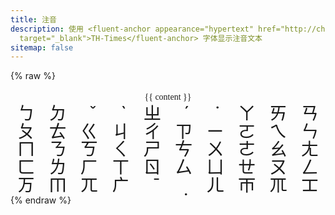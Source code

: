 ```yaml
---
title: 注音
description: 使用 <fluent-anchor appearance="hypertext" href="http://cheonhyeong.com/Tools/Times.html#9"
  target="_blank">TH-Times</fluent-anchor> 字体显示注音文本
sitemap: false
---
```

<script type="module" data-pjax>
  import {
    provideFluentDesignSystem,
    fluentButton,
    fluentSlider,
    fluentTextField,
    fillColor,
    accentBaseColor,
    SwatchRGB,
    neutralLayerFloating,
    baseLayerLuminance,
    StandardLuminance
  } from "https://cdn.jsdelivr.net/npm/@fluentui/web-components/+esm";
  provideFluentDesignSystem()
    .register(
      fluentButton(),
      fluentSlider(),
      fluentTextField()
    );
  accentBaseColor.withDefault(SwatchRGB.create(0xFC / 0xFF, 0x64 / 0xFF, 0x23 / 0xFF));
  fillColor.withDefault(neutralLayerFloating);
  if (typeof matchMedia === "function") {
    const scheme = matchMedia("(prefers-color-scheme: dark)");
    if (typeof scheme !== "undefined") {
      scheme.addEventListener("change", e => baseLayerLuminance.withDefault(e.matches ? StandardLuminance.DarkMode : StandardLuminance.LightMode));
      if (scheme.matches) {
        baseLayerLuminance.withDefault(StandardLuminance.DarkMode);
      }
    }
  }
</script>

{% raw %}
<div id="vue-app">
  <div class="stack-vertical" style="row-gap: 0.3rem;">
    <settings-card>
      <template #icon>
        <svg-host src="https://cdn.jsdelivr.net/npm/@fluentui/svg-icons/icons/local_language_20_regular.svg"></svg-host>
      </template>
      <template #header>
        <h3 id="bopomofo-content" class="unset">输入</h3>
      </template>
      <template #description>
        输入注音文本。
      </template>
      <fluent-text-field v-model="content"></fluent-text-field>
    </settings-card>
    <input-label class="settings-card" label="显示"
      :style="{ paddingTop: 'calc(var(--design-unit) * 4px)', paddingRight: 'calc(var(--design-unit) * 4px)', paddingBottom: content ? 'calc(var(--design-unit) * 4px)' : 'calc(var(--design-unit) * 3px)', paddingLeft: 'calc(var(--design-unit) * 4px)' }">
      <template #action>
        <value-change-host v-model="fontSize" v-fill-color="neutralFillInputRest" value-name="value" event-name="change"
          style="display: flex; flex: 1; justify-content: flex-end;">
          <fluent-slider :title="`字体大小 ${fontSize}`" min="14" max="150"
            style="max-width: calc(var(--base-height-multiplier) * 30px); margin: 0 0 -18px 0"></fluent-slider>
        </value-change-host>
      </template>
      <div v-style:font-size="fontSize + 'px'" style="font-family: TH-Times; text-align: center; line-height: 100%;">
        {{ content }}
      </div>
    </input-label>
    <div class="keyboard settings-card" v-resize:height="0.5">
      <div class="keys">
        <div class="key" title="b" @click="clickKey">ㄅ</div>
        <div class="key" title="d" @click="clickKey">ㄉ</div>
        <div class="key" title="上声" @click="clickKey">̌</div>
        <div class="key" title="去声" @click="clickKey">̀</div>
        <div class="key" title="zh" @click="clickKey">ㄓ</div>
        <div class="key" title="阳平" @click="clickKey">́</div>
        <div class="key" title="轻声" @click="clickKey">̇</div>
        <div class="key" title="a" @click="clickKey">ㄚ</div>
        <div class="key" title="ai" @click="clickKey">ㄞ</div>
        <div class="key" title="an" @click="clickKey">ㄢ</div>
      </div>
      <div class="keys">
        <div class="key" title="p" @click="clickKey">ㄆ</div>
        <div class="key" title="t" @click="clickKey">ㄊ</div>
        <div class="key" title="g" @click="clickKey">ㄍ</div>
        <div class="key" title="j" @click="clickKey">ㄐ</div>
        <div class="key" title="ch" @click="clickKey">ㄔ</div>
        <div class="key" title="z" @click="clickKey">ㄗ</div>
        <div class="key" title="i" @click="clickKey">ㄧ</div>
        <div class="key" title="o" @click="clickKey">ㄛ</div>
        <div class="key" title="ei" @click="clickKey">ㄟ</div>
        <div class="key" title="en" @click="clickKey">ㄣ</div>
      </div>
      <div class="keys">
        <div class="key" title="m" @click="clickKey">ㄇ</div>
        <div class="key" title="n" @click="clickKey">ㄋ</div>
        <div class="key" title="k" @click="clickKey">ㄎ</div>
        <div class="key" title="q" @click="clickKey">ㄑ</div>
        <div class="key" title="sh" @click="clickKey">ㄕ</div>
        <div class="key" title="c" @click="clickKey">ㄘ</div>
        <div class="key" title="u" @click="clickKey">ㄨ</div>
        <div class="key" title="e" @click="clickKey">ㄜ</div>
        <div class="key" title="ao" @click="clickKey">ㄠ</div>
        <div class="key" title="ang" @click="clickKey">ㄤ</div>
      </div>
      <div class="keys">
        <div class="key" title="f" @click="clickKey">ㄈ</div>
        <div class="key" title="l" @click="clickKey">ㄌ</div>
        <div class="key" title="h" @click="clickKey">ㄏ</div>
        <div class="key" title="x" @click="clickKey">ㄒ</div>
        <div class="key" title="r" @click="clickKey">ㄖ</div>
        <div class="key" title="s" @click="clickKey">ㄙ</div>
        <div class="key" title="ü" @click="clickKey">ㄩ</div>
        <div class="key" title="ê" @click="clickKey">ㄝ</div>
        <div class="key" title="ou" @click="clickKey">ㄡ</div>
        <div class="key" title="eng" @click="clickKey">ㄥ</div>
      </div>
      <div class="keys">
        <div class="key" title="v" @click="clickKey">ㄪ</div>
        <div class="key" title="m" @click="clickKey">ㆬ</div>
        <div class="key" title="ng" @click="clickKey">ㄫ</div>
        <div class="key" title="gn" @click="clickKey">ㄬ</div>
        <div class="key" title="阴平" @click="clickKey">̄</div>
        <div class="key" title="入声" @click="clickKey">̣</div>
        <div class="key" title="er" @click="clickKey">ㄦ</div>
        <div class="key" title="i" @click="clickKey">ㄭ</div>
        <div class="key" title="ng" @click="clickKey">ㆭ</div>
        <div class="key" title="ong" @click="clickKey">ㆲ</div>
      </div>
    </div>
  </div>
</div>

<template id="empty-slot-template">
  <div>
    <slot></slot>
  </div>
</template>

<template id="svg-host-template">
  <div class="svg-host" v-html="innerHTML"></div>
</template>

<template id="input-label-template">
  <div class="input-label">
    <div class="fluent-input-label">
      <label>{{ label }}</label>
      <slot name="action"></slot>
    </div>
    <slot></slot>
  </div>
</template>

<template id="settings-presenter-template">
  <div class="settings-presenter">
    <div class="header-root">
      <div class="icon-holder" v-check-solt="$slots.icon">
        <slot name="icon"></slot>
      </div>
      <div class="header-panel">
        <span v-check-solt="$slots.header">
          <slot name="header"></slot>
        </span>
        <span class="description" v-check-solt="$slots.description">
          <slot name="description"></slot>
        </span>
      </div>
    </div>
    <div class="content-presenter" v-check-solt="$slots.default">
      <slot></slot>
    </div>
  </div>
</template>

<template id="settings-card-template">
  <div class="settings-card">
    <div class="content-grid" v-fill-color="neutralFillInputRest">
      <settings-presenter class="presenter">
        <template #icon>
          <slot name="icon"></slot>
        </template>
        <template #header>
          <slot name="header"></slot>
        </template>
        <template #description>
          <slot name="description"></slot>
        </template>
        <slot></slot>
      </settings-presenter>
    </div>
  </div>
</template>
{% endraw %}

<script type="module" data-pjax>
  import { createApp } from "https://cdn.jsdelivr.net/npm/vue/dist/vue.esm-browser.prod.js";
  import { fillColor, neutralFillInputRest } from "https://cdn.jsdelivr.net/npm/@fluentui/web-components/+esm";
  const root = document.getElementById("vue-app");
  const designTokens = {
    neutralFillInputRest: neutralFillInputRest.getValueFor(root)
  }
  createApp({
    data() {
      return {
        content: "ㄊㄢㄊㄢㄏㄜㄨㄟㄦㄩㄥㄩㄢㄉㄡㄕㄏㄠㄆㄥㄧㄡ！",
        fontSize: 50,
        neutralFillInputRest: designTokens.neutralFillInputRest
      };
    },
    methods: {
      clickKey(args) {
        const target = args.target;
        if (target instanceof HTMLElement) {
          this.content += target.innerText;
        }
      }
    },
    mounted() {
      if (typeof NexT !== "undefined") {
        NexT.utils.registerSidebarTOC();
      }
    }
  }).directive("style",
    (element, binding) => {
      if (element instanceof HTMLElement) {
        const value = binding.value;
        if (value !== binding.oldValue) {
          element.style[binding.arg] = value;
        }
      }
    }
  ).directive("check-solt",
    (element, binding) => {
      if (element instanceof HTMLElement) {
        const solt = binding.value;
        if (solt !== binding.oldValue) {
          function setDisplay(value) {
            if (value) {
              if (element.style.display === "none") {
                element.style.display = '';
              }
            }
            else {
              element.style.display = "none";
            }
          }
          if (typeof solt === "function") {
            let value = solt();
            if (value instanceof Array) {
              value = value[0];
              if (typeof value === "object") {
                if (typeof value.type === "symbol") {
                  value = value.children;
                  if (value instanceof Array) {
                    setDisplay(value.length);
                    return;
                  }
                }
                else {
                  setDisplay(true);
                  return;
                }
              }
            }
          }
          setDisplay(false);
        }
      }
    }
  ).directive("fill-color",
    (element, binding) => {
      if (element instanceof HTMLElement) {
        const color = binding.value;
        if (color !== binding.oldValue) {
          fillColor.setValueFor(element, color);
        }
      }
    }
  ).directive("resize", {
    mounted(element, binding) {
      if (element instanceof HTMLElement) {
        let isHeight;
        switch (binding.arg) {
          case "height":
            isHeight = true;
            break;
          case "width":
            isHeight = false;
            break;
          default:
            return;
        }
        const scale = binding.value;
        if (scale !== binding.oldValue) {
          if (element.resizeObserver instanceof ResizeObserver) {
            this.resizeObserver.disconnect();
          }
          const resizeObserver = isHeight
            ? new ResizeObserver(entries => {
              for (const entry of entries) {
                if (entry.contentBoxSize) {
                  let contentBoxSize = entry.contentBoxSize;
                  if (Array.isArray(contentBoxSize)) {
                    contentBoxSize = contentBoxSize[0];
                  }
                  element.style.height = `${contentBoxSize.inlineSize * scale}px`;
                } else {
                  element.style.height = `${entry.contentRect.width * scale}px`;
                }
              }
            })
            : new ResizeObserver(entries => {
              for (const entry of entries) {
                if (entry.contentBoxSize) {
                  let contentBoxSize = entry.contentBoxSize;
                  if (Array.isArray(contentBoxSize)) {
                    contentBoxSize = contentBoxSize[0];
                  }
                  element.style.width = `${contentBoxSize.blockSize * scale}px`;
                } else {
                  element.style.width = `${entry.contentRect.height * scale}px`;
                }
              }
            });
          resizeObserver.observe(element);
          element.resizeObserver = resizeObserver;
        }
      }
    },
    beforeUnmount(element) {
      if (element instanceof HTMLElement
        && element.resizeObserver instanceof ResizeObserver) {
        element.resizeObserver.disconnect();
      }
    }
  }).component("value-change-host", {
    template: "#empty-slot-template",
    props: {
      valueName: String,
      eventName: String,
      modelValue: undefined
    },
    emits: ['update:modelValue'],
    watch: {
      eventName(newValue, oldValue) {
        if (newValue !== oldValue) {
          if ($el instanceof HTMLElement) {
            const element = $el.children[0];
            if (element instanceof HTMLElement) {
              if (oldValue) {
                element.removeEventListener(oldValue, this.onValueChanged);
              }
              if (newValue) {
                element.addEventListener(newValue, this.onValueChanged);
              }
            }
          }
        }
      },
      modelValue(newValue, oldValue) {
        if (newValue !== oldValue) {
          const valueName = this.valueName;
          if (valueName) {
            const $el = this.$el;
            if ($el instanceof HTMLElement) {
              const element = $el.children[0];
              if (element instanceof HTMLElement) {
                element[valueName] = newValue;
              }
            }
          }
        }
      }
    },
    methods: {
      registerEvent(valueName) {
        const $el = this.$el;
        if ($el instanceof HTMLElement) {
          const element = $el.children[0];
          if (element instanceof HTMLElement) {
            const modelValue = this.modelValue;
            if (modelValue === undefined) {
              this.$emit('update:modelValue', element[valueName]);
            }
            else {
              element[valueName] = modelValue;
            }
            element.addEventListener(this.eventName, this.onValueChanged);
          }
        }
      },
      onValueChanged(event) {
        const target = event.target;
        if (target instanceof HTMLElement) {
          this.$emit('update:modelValue', target[this.valueName]);
        }
      }
    },
    mounted() {
      const valueName = this.valueName;
      if (valueName && this.eventName) {
        this.registerEvent(valueName);
      }
    }
  }).component("svg-host", {
    template: "#svg-host-template",
    props: {
      src: String
    },
    data() {
      return {
        innerHTML: null
      }
    },
    watch: {
      src(newValue, oldValue) {
        if (newValue !== oldValue) {
          this.getSVGAsync(newValue).then(svg => this.innerHTML = svg);
        }
      }
    },
    methods: {
      async getSVGAsync(src) {
        if (src) {
          try {
            return await fetch(src)
              .then(response => response.text());
          }
          catch (ex) {
            console.error(ex);
          }
        }
        return '';
      }
    },
    mounted() {
      this.getSVGAsync(this.src).then(svg => this.innerHTML = svg);
    }
  }).component("input-label", {
    template: "#input-label-template",
    props: {
      label: String
    }
  }).component("settings-presenter", {
    template: "#settings-presenter-template"
  }).component("settings-card", {
    template: "#settings-card-template",
    data() {
      return {
        neutralFillInputRest: designTokens.neutralFillInputRest
      }
    }
  }).mount(root);
</script>

<style>
  @import 'https://cdn.jsdelivr.net/gh/microsoft/fluentui-blazor@dev/src/Core/Components/Label/FluentInputLabel.razor.css';

  @font-face {
    font-family: TH-Times;
    src: local('TH-Times'), url('https://fmnijk.github.io/font/TH-Times.ttf') format('truetype');
  }

  #vue-app {
    --settings-card-padding: calc(var(--design-unit) * 4px);
    font-family: var(--body-font);
    font-size: var(--type-ramp-base-font-size);
    line-height: var(--type-ramp-base-line-height);
    font-weight: var(--font-weight);
    color: var(--neutral-foreground-rest);
  }

  #vue-app .stack-vertical {
    display: flex;
    flex-direction: column;
  }

  #vue-app .stack-horizontal {
    display: flex;
    flex-direction: row;
    align-items: center;
  }

  #vue-app h6.unset,
  #vue-app h5.unset,
  #vue-app h4.unset,
  #vue-app h3.unset,
  #vue-app h2.unset,
  #vue-app h1.unset {
    margin-top: unset;
    margin-bottom: unset;
    font-weight: unset;
    font-family: unset;
    font-size: unset;
    line-height: unset;
  }

  #vue-app .keyboard {
    display: flex;
    user-select: none;
    flex-direction: column;
    padding: calc(var(--design-unit)* 2px);
  }

  #vue-app .keys {
    flex: 1;
    display: flex;
    justify-content: space-evenly;
  }

  #vue-app .keys div {
    flex: 1;
    display: flex;
    font-size: calc(3vw);
    line-height: 100%;
    justify-content: center;
    align-items: center;
    padding: calc(var(--design-unit)* 2px);
  }

  #vue-app .key {
    cursor: pointer;
    border-radius: calc(var(--control-corner-radius)* 1px);
    background: var(--neutral-fill-stealth-rest-on-neutral-fill-layer-rest);
  }

  #vue-app .key:hover {
    background: var(--neutral-fill-stealth-hover-on-neutral-fill-layer-rest);
  }

  #vue-app .key:active {
    background: var(--neutral-fill-stealth-active-on-neutral-fill-layer-rest);
  }

  .svg-host {
    display: flex;
  }

  .input-label .fluent-input-label {
    display: flex;
    justify-content: space-between;
    align-items: center;
    cursor: unset;
  }

  .input-label .fluent-input-label label {
    cursor: pointer;
  }

  .settings-presenter {
    --settings-card-description-font-size: var(--type-ramp-minus-1-font-size);
    --settings-card-header-icon-max-size: var(--type-ramp-base-line-height);
    --settings-card-header-icon-margin: 0 calc((var(--base-horizontal-spacing-multiplier) * 6 + var(--design-unit) * 0.5) * 1px) 0 calc((var(--base-horizontal-spacing-multiplier) * 6 - var(--design-unit) * 4) * 1px);
    --settings-card-vertical-header-content-spacing: calc(var(--design-unit) * 2px) 0 0 0;
    display: flex;
    justify-content: space-between;
    align-items: center;
  }

  .settings-presenter div.header-root {
    display: flex;
    align-items: center;
    flex: 1;
  }

  .settings-presenter div.icon-holder {
    max-width: var(--settings-card-header-icon-max-size);
    max-height: var(--settings-card-header-icon-max-size);
    margin: var(--settings-card-header-icon-margin);
    fill: currentColor;
  }

  .settings-presenter div.header-panel {
    display: flex;
    flex-direction: column;
    margin: 0 calc(var(--design-unit) * 6px) 0 0;
  }

  .settings-presenter span.description {
    font-size: var(--settings-card-description-font-size);
    color: var(--neutral-fill-strong-hover);
  }

  .settings-presenter div.content-presenter {
    display: grid;
  }

  @media (max-width: 600px) {
    .settings-presenter {
      flex-flow: column;
      justify-content: unset;
      align-items: unset;
    }

    .settings-presenter div.header-panel {
      margin: unset;
    }

    .settings-presenter div.content-presenter {
      margin: var(--settings-card-vertical-header-content-spacing);
    }
  }

  .settings-card {
    display: block;
    box-sizing: border-box;
    background: var(--neutral-fill-input-rest);
    color: var(--neutral-foreground-rest);
    border: calc(var(--stroke-width) * 1px) solid var(--neutral-stroke-layer-rest);
    border-radius: calc(var(--control-corner-radius) * 1px);
    box-shadow: var(--elevation-shadow-card-rest);
  }

  .settings-card .presenter {
    padding: var(--settings-card-padding);
  }
</style>